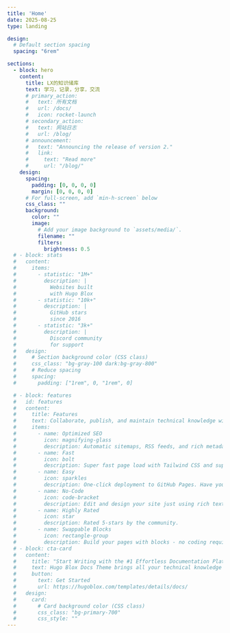 ```yaml
---
title: 'Home'
date: 2025-08-25
type: landing

design:
  # Default section spacing
  spacing: "6rem"

sections:
  - block: hero
    content:
      title: LX的知识储库
      text: 学习，记录，分享，交流
      # primary_action:
      #   text: 所有文档
      #   url: /docs/
      #   icon: rocket-launch
      # secondary_action:
      #   text: 网站日志
      #   url: /blog/
      # announcement:
      #   text: "Announcing the release of version 2."
      #   link:
      #     text: "Read more"
      #     url: "/blog/"
    design:
      spacing:
        padding: [0, 0, 0, 0]
        margin: [0, 0, 0, 0]
      # For full-screen, add `min-h-screen` below
      css_class: ""
      background:
        color: ""
        image:
          # Add your image background to `assets/media/`.
          filename: ""
          filters:
            brightness: 0.5
  # - block: stats
  #   content:
  #     items:
  #       - statistic: "1M+"
  #         description: |
  #           Websites built  
  #           with Hugo Blox
  #       - statistic: "10k+"
  #         description: |
  #           GitHub stars  
  #           since 2016
  #       - statistic: "3k+"
  #         description: |
  #           Discord community  
  #           for support
  #   design:
  #     # Section background color (CSS class)
  #     css_class: "bg-gray-100 dark:bg-gray-800"
  #     # Reduce spacing
  #     spacing:
  #       padding: ["1rem", 0, "1rem", 0]

  # - block: features
  #   id: features
  #   content:
  #     title: Features
  #     text: Collaborate, publish, and maintain technical knowledge with an all-in-one documentation site. Used by 100,000+ startups, enterprises, and researchers.
  #     items:
  #       - name: Optimized SEO
  #         icon: magnifying-glass
  #         description: Automatic sitemaps, RSS feeds, and rich metadata take the pain out of SEO and syndication.
  #       - name: Fast
  #         icon: bolt
  #         description: Super fast page load with Tailwind CSS and super fast site building with Hugo.
  #       - name: Easy
  #         icon: sparkles
  #         description: One-click deployment to GitHub Pages. Have your new website live within 5 minutes!
  #       - name: No-Code
  #         icon: code-bracket
  #         description: Edit and design your site just using rich text (Markdown) and configurable YAML parameters.
  #       - name: Highly Rated
  #         icon: star
  #         description: Rated 5-stars by the community.
  #       - name: Swappable Blocks
  #         icon: rectangle-group
  #         description: Build your pages with blocks - no coding required!
  # - block: cta-card
  #   content:
  #     title: "Start Writing with the #1 Effortless Documentation Platform"
  #     text: Hugo Blox Docs Theme brings all your technical knowledge together in a single, centralized knowledge base. Easily search and edit it with the tools you use every day!
  #     button:
  #       text: Get Started
  #       url: https://hugoblox.com/templates/details/docs/
  #   design:
  #     card:
  #       # Card background color (CSS class)
  #       css_class: "bg-primary-700"
  #       css_style: ""
---
```


